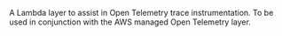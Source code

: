 A Lambda layer to assist in Open Telemetry trace instrumentation.
To be used in conjunction with the AWS managed Open Telemetry layer.
